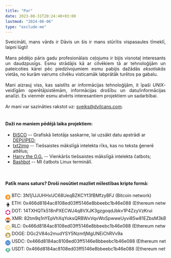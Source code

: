 ```yaml
---
title: "Par"
date: 2023-08-31T20:24:40+03:00
lastmod: "2024-06-06"
type: "exclude-me"
---
```

<div style="text-align: justify;">
Sveicināti, mans vārds ir Dāvis un šis ir mans stūrītis vispasaules tīmeklī, laipni lūgti!
<br>
<br>
Mans pēdējo pāris gadu profesionālais ceļojums ir bijis visnotaļ interesants un daudzpusīgs. Esmu strādājis kā ar cilvēkiem tā ar tehnoloģijām un pateicoties kārei pēc piedzīvojumiem esmu pabijis dažādās <i>eksotiskās</i> vietās, no kurām vairums cilvēku visticamāk labprātāk turētos pa gabalu.
<br>
<br>
Mani aizrauj viss, kas saistīts ar informācijas tehnoloģijām, it īpaši <i>UNIX</i>-veidīgām operētājsistēmām, informācijas drošību un datu/informācijas analīzi. Es vienmēr esmu atvērts interesantiem projektiem un sadarbībai.
<br>
<br>
Ar mani var sazināties rakstot uz: <a href=mailto:sveiks@dvilcans.com>sveiks@dvilcans.com</a>.
<br>
<br>

</div>

#### Daži no maniem pēdējā laika projektiem:

* [ÐiSCO](https://disco.dvilcans.com) -- Grafiskā lietotāja saskarne, lai uzsākt datu apstrādi ar [DEPI/IPED](https://dvilcans.com/depi/);   
* [txt2img](https://txt2img.dvilcans.com) -- Tiešsaistes mākslīgā intelekta rīks, kas no teksta ģenerē attēlus;  
* [Harry the O.G.](https://chat.dvilcans.com) -- Vienkāršs tiešsaistes mākslīgā intelekta čatbots;
* [Bashbot](https://dvilcans.com/lv/ai-chatbot-in-linux-terminal/) -- MI čatbots Linux terminālī.

<br>

#### Patīk mans saturs? Droši nosūtiet mazliet mīlestības kripto formā:   


<div style="overflow-x: auto; white-space: nowrap;">
<div style="display: inline-block;">
    <p style="margin: 0; padding: 0; line-height: 1.2;">
        <img src="btc.png" style="background: transparent; width: 1rem; height: 1rem; vertical-align: middle; margin-top: 0.5rem;"> 
        BTC: 3N1j1JJUHHxUC68UeqBZKCYf3fBMfzyBFJ (Bitcoin network)
    </p>
    <p style="margin: 0; padding: 0; line-height: 1.2;">
        <img src="eth.png" style="background: transparent; width: 1rem; height: 1rem; vertical-align: middle; margin-top: 0.5rem;"> 
        ETH: 0x466d8184ac8108ed03ff5146e8bbeebc1b46e088 (Ethereum network)
    </p>
    <p style="margin: 0; padding: 0; line-height: 1.2;">
        <img src="dot.png" style="background: transparent; width: 1rem; height: 1rem; vertical-align: middle; margin-top: 0.5rem;"> 
        DOT: 14TXHQTk518nPXECWJ4q8VXJK3gzgoqdJbkv1P4ZzyVzKrui
    </p>
    <p style="margin: 0; padding: 0; line-height: 1.2; display: inline-block;">
            <img src="xmr.png" style="background: transparent; width: 1rem; height: 1rem; vertical-align: middle; margin-top: 0.5rem;"> 
            XMR: 82tm9q1nYEpVhXqYoksQRBWxVqvWoSpwweUyvi85w81EZbsM3kBxY7ND7qWNNYwqUh6Utqrnm7sXYUh753pgpe8DHiNJ5p8
    </p>
    <p style="margin: 0; padding: 0; line-height: 1.2;">
        <img src="rlc.png" style="background: transparent; width: 1rem; height: 1rem; vertical-align: middle; margin-top: 0.5rem;"> 
        RLC: 0x466d8184ac8108ed03ff5146e8bbeebc1b46e088 (Ethereum network)
    </p>
    <p style="margin: 0; padding: 0; line-height: 1.2;">
        <img src="doge.png" style="background: transparent; width: 1rem; height: 1rem; vertical-align: middle; margin-top: 0.5rem;"> 
        DOGE: DGc2V84o2mudYSY5NzmfjMgUNEiChRVv9a
    </p>
    <p style="margin: 0; padding: 0; line-height: 1.2;">
        <img src="usdc.png" style="background: transparent; width: 1rem; height: 1rem; vertical-align: middle; margin-top: 0.5rem;"> 
        USDC: 0x466d8184ac8108ed03ff5146e8bbeebc1b46e088 (Ethereum network)
    </p>
    <p style="margin: 0; padding: 0; line-height: 1.2;">
        <img src="usdt.png" style="background: transparent; width: 1rem; height: 1rem; vertical-align: middle; margin-top: 0.5rem;"> 
        USDT: 0x466d8184ac8108ed03ff5146e8bbeebc1b46e088 (Ethereum network)
    </p>
</div>
</div>
